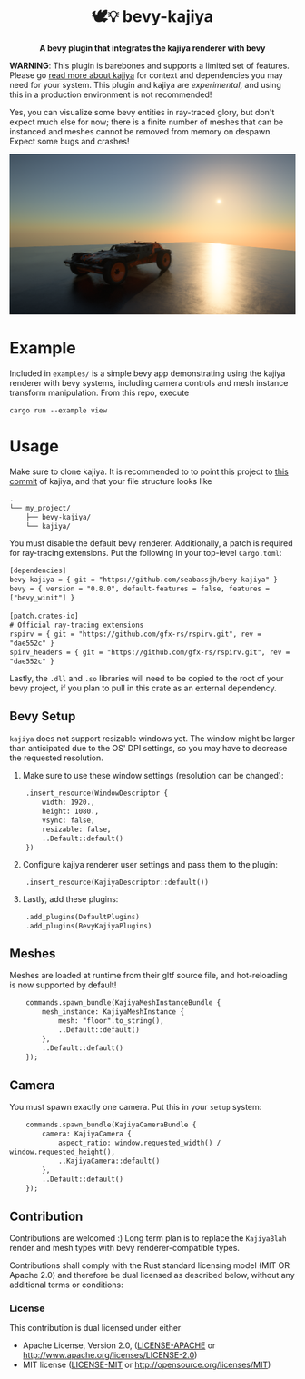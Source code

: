 <div align="center">

# 🕊️💡 bevy-kajiya 
**A bevy plugin that integrates the kajiya renderer with bevy**
</div>

**WARNING**: This plugin is barebones and supports a limited set of features. Please go [read more about kajiya](https://github.com/EmbarkStudios/kajiya) for context and dependencies you may need for your system.  This plugin and kajiya are *experimental*, and using this in a production environment is not recommended!

Yes, you can visualize some bevy entities in ray-traced glory, but don't expect much else for now; there is a finite number of meshes that can be instanced and meshes cannot be removed from memory on despawn.  Expect some bugs and crashes!

![alt text](https://github.com/seabassjh/bevy-kajiya/blob/integrate-kajiya-update/assets/screenshots/screenshot.png)

# Example

Included in `examples/` is a simple bevy app demonstrating using the kajiya renderer with bevy systems, including camera controls and mesh instance transform manipulation. From this repo, execute
```
cargo run --example view
```

# Usage

Make sure to clone kajiya.  It is recommended to to point this project to [this commit](https://github.com/EmbarkStudios/kajiya/tree/6145eaaa1814047cc544be53adb8eb6cc348948d) of kajiya, and that your file structure looks like
```
.
└── my_project/
    ├── bevy-kajiya/
    └── kajiya/
```

You must disable the default bevy renderer.  Additionally, a patch is required for ray-tracing extensions. Put the following in your top-level `Cargo.toml`:

```
[dependencies]
bevy-kajiya = { git = "https://github.com/seabassjh/bevy-kajiya" }
bevy = { version = "0.8.0", default-features = false, features = ["bevy_winit"] }

[patch.crates-io]
# Official ray-tracing extensions
rspirv = { git = "https://github.com/gfx-rs/rspirv.git", rev = "dae552c" }
spirv_headers = { git = "https://github.com/gfx-rs/rspirv.git", rev = "dae552c" }
```

Lastly, the `.dll` and `.so` libraries will need to be copied to the root of your bevy project, if you plan to pull in this crate as an external dependency.

## Bevy Setup

`kajiya` does not support resizable windows yet.  The window might be larger than anticipated due to the OS' DPI settings, so you may have to decrease the requested resolution.  

1. Make sure to use these window settings (resolution can be changed):
```
    .insert_resource(WindowDescriptor {
        width: 1920.,
        height: 1080.,
        vsync: false,
        resizable: false,
        ..Default::default()
    })
```
2. Configure kajiya renderer user settings and pass them to the plugin:
```
    .insert_resource(KajiyaDescriptor::default())
```

3. Lastly, add these plugins:
```
    .add_plugins(DefaultPlugins)
    .add_plugins(BevyKajiyaPlugins)
```

## Meshes

Meshes are loaded at runtime from their gltf source file, and hot-reloading is now supported by default!

```
    commands.spawn_bundle(KajiyaMeshInstanceBundle {
        mesh_instance: KajiyaMeshInstance {
            mesh: "floor".to_string(),
            ..Default::default()
        },
        ..Default::default()
    });
```

## Camera

You must spawn exactly one camera.  Put this in your `setup` system:

```
    commands.spawn_bundle(KajiyaCameraBundle {
        camera: KajiyaCamera {
            aspect_ratio: window.requested_width() / window.requested_height(),
            ..KajiyaCamera::default()
        },
        ..Default::default()
    });
```

## Contribution
Contributions are welcomed :) Long term plan is to replace the `KajiyaBlah` render and mesh types with bevy renderer-compatible types.

Contributions shall comply with the Rust standard licensing model (MIT OR Apache 2.0) and therefore be dual licensed as described below, without any additional terms or conditions:

### License

This contribution is dual licensed under either

* Apache License, Version 2.0, ([LICENSE-APACHE](LICENSE-APACHE) or <http://www.apache.org/licenses/LICENSE-2.0>)
* MIT license ([LICENSE-MIT](LICENSE-MIT) or <http://opensource.org/licenses/MIT>)
